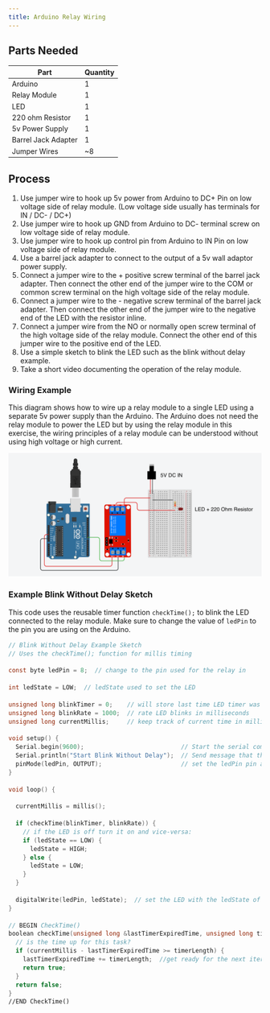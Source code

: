 ```yaml
---
title: Arduino Relay Wiring
---
```


## Parts Needed

<div class="responsive-table-markdown">

| Part                | Quantity |
| ------------------- | -------- |
| Arduino             | 1        |
| Relay Module        | 1        |
| LED                 | 1        |
| 220 ohm Resistor    | 1        |
| 5v Power Supply     | 1        |
| Barrel Jack Adapter | 1        |
| Jumper Wires        | ~8       |

</div>

## Process

1. Use jumper wire to hook up 5v power from Arduino to DC+ Pin on low voltage side of relay module. (Low voltage side usually has terminals for IN / DC- / DC+)
2. Use jumper wire to hook up GND from Arduino to DC- terminal screw on low voltage side of relay module.
3. Use jumper wire to hook up control pin from Arduino to IN Pin on low voltage side of relay module.
4. Use a barrel jack adapter to connect to the output of a 5v wall adaptor power supply.
5. Connect a jumper wire to the + positive screw terminal of the barrel jack adapter. Then connect the other end of the jumper wire to the COM or common screw terminal on the high voltage side of the relay module.
6. Connect a jumper wire to the - negative screw terminal of the barrel jack adapter. Then connect the other end of the jumper wire to the negative end of the LED with the resistor inline.
7. Connect a jumper wire from the NO or normally open screw terminal of the high voltage side of the relay module. Connect the other end of this jumper wire to the positive end of the LED.
8. Use a simple sketch to blink the LED such as the blink without delay example.
9. Take a short video documenting the operation of the relay module.

### Wiring Example

This diagram shows how to wire up a relay module to a single LED using a separate 5v power supply than the Arduino. The Arduino does not need the relay module to power the LED but by using the relay module in this exercise, the wiring principles of a relay module can be understood without using high voltage or high current.

[![Relay Module Powering a Single LED](attachments/2023-relay-module-wire-led-5v.png)](attachments/2023-relay-module-wire-led-5v.png)

### Example Blink Without Delay Sketch

This code uses the reusable timer function `checkTime();` to blink the LED connected to the relay module. Make sure to change the value of `ledPin` to the pin you are using on the Arduino.

```C
// Blink Without Delay Example Sketch
// Uses the checkTime(); function for millis timing

const byte ledPin = 8;  // change to the pin used for the relay in

int ledState = LOW;  // ledState used to set the LED

unsigned long blinkTimer = 0;    // will store last time LED timer was checked
unsigned long blinkRate = 1000;  // rate LED blinks in milliseconds
unsigned long currentMillis;     // keep track of current time in milliseconds

void setup() {
  Serial.begin(9600);                           // Start the serial communication
  Serial.println("Start Blink Without Delay");  // Send message that the sketch started
  pinMode(ledPin, OUTPUT);                      // set the ledPin pin as output:
}

void loop() {

  currentMillis = millis();

  if (checkTime(blinkTimer, blinkRate)) {
    // if the LED is off turn it on and vice-versa:
    if (ledState == LOW) {
      ledState = HIGH;
    } else {
      ledState = LOW;
    }
  }

  digitalWrite(ledPin, ledState);  // set the LED with the ledState of the variable:
}

// BEGIN CheckTime()
boolean checkTime(unsigned long &lastTimerExpiredTime, unsigned long timerLength) {
  // is the time up for this task?
  if (currentMillis - lastTimerExpiredTime >= timerLength) {
    lastTimerExpiredTime += timerLength;  //get ready for the next iteration
    return true;
  }
  return false;
}
//END CheckTime()
```
